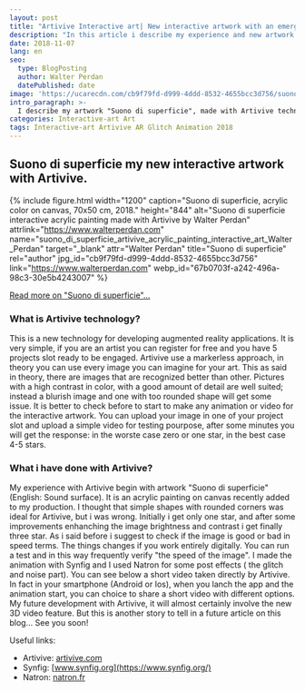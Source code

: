```yaml
---
layout: post
title: "Artivive Interactive art| New interactive artwork with an emerging technology by Walter Perdan"
description: "In this article i describe my experience and new artwork 'Suono di superifcie' (En: Sound surface) made with Artivive technology. This is an emerging technology for augmented reality."
date: 2018-11-07
lang: en
seo:
  type: BlogPosting
  author: Walter Perdan
  datePublished: date
image: 'https://ucarecdn.com/cb9f79fd-d999-4ddd-8532-4655bcc3d756/suono_di_superficie_artivive_acrylic_painting_interactive_art_Walter_Perdan.jpg'
intro_paragraph: >-
  I describe my artwork "Suono di superficie", made with Artivive technology for Augmented Reality...
categories: Interactive-art Art
tags: Interactive-art Artivive AR Glitch Animation 2018
---
```

## Suono di superficie my new interactive artwork with Artivive.

{% include figure.html width="1200" caption="Suono di superficie, acrylic color on canvas, 70x50 cm, 2018." height="844" alt="Suono di superficie interactive acrylic painting made with Artivive by Walter Perdan" attrlink="https://www.walterperdan.com" name="suono_di_superficie_artivive_acrylic_painting_interactive_art_Walter_Perdan" target="_blank" attr="Walter Perdan" title="Suono di superficie" rel="author" jpg_id="cb9f79fd-d999-4ddd-8532-4655bcc3d756" link="https://www.walterperdan.com" webp_id="67b0703f-a242-496a-98c3-30e5b4243007" %}

<a href="https://www.walterperdan.com/en/artworks/painting/2018/painting/sound-surface-artivive">Read more on "Suono di superficie"...</a>

### What is Artivive technology?

This is a new technology for developing augmented reality applications. It is very simple,
if you are an artist you can register for free and you have 5 projects slot ready to be engaged.
Artivive use a markerless approach, in theory you can use every image you can imagine for your art.
This as said in theory, there are images that are recognized better than other. Pictures with a high contrast in color,
with a good amount of detail are well suited; instead a blurish image and one with too rounded shape will get some issue.
It is better to check before to start to make any animation or video for the interactive artwork.
You can upload your image in one of your project slot and upload a simple video for testing pourpose,
 after some minutes you will get the response: in the worste case zero or one star, in the best case 4-5 stars.

### What i have done with Artivive?

My experience with Artivive begin with artwork "Suono di superficie" (English: Sound surface).
It is an acrylic painting on canvas recently added to my production. I thought that simple shapes with rounded corners
 was ideal for Artivive, but i was wrong. Initially i get only one star, and after some improvements
enhanching the image brightness and contrast i get finally three star. As i said before i suggest to check if the image is good or bad
 in speed terms. The things changes if you work entirely digitally. You can run a test and in this way frequently
  verify "the speed of the image".
I made the animation with Synfig and I used Natron for some post effects ( the glitch and noise part). You can see below a short video
taken directly by Artivive. In fact in your smartphone (Android or Ios), when you lanch the app and the animation
 start, you can choice to share a short video with different options.
My future development with Artivive, it will almost certainly involve the new 3D video feature.
But this is another story to tell in a future article on this blog... See you soon!

<amp-youtube data-videoid="ckKJDEf58qA" layout="responsive" width="560" height="315"></amp-youtube>

Useful links:

- Artivive: [artivive.com](https://artivive.com)
- Synfig: [www.synfig.org](https://www.synfig.org/)
- Natron: [natron.fr](https://natron.fr/)
